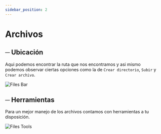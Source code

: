 ```yaml
---
sidebar_position: 2
---
```


# Archivos

## ─ Ubicación
Aqui podemos encontrar la ruta que nos encontramos y asi mismo podemos observar ciertas opciones como la de `Crear directorio`, `Subir` y `Crear archivo`.

![Files Bar](/img/files_bar.png)


## ─  Herramientas
Para un mejor manejo de los archivos contamos con herramientas a tu disposición.

![Files Tools](/img/files_tools.png)
